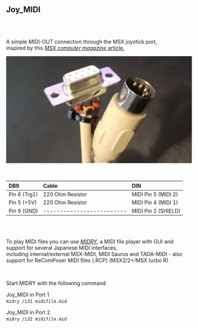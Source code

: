 ## Joy_MIDI  

<br>
<br>

A simple MIDI-OUT connection through the MSX joystick port,  
inspired by this [*MSX computer magazine* article.](https://www.msxcomputermagazine.nl/mccm/millennium/milc/hardware/topic_0.htm)  

![Joy_MIDI.](https://raw.githubusercontent.com/LarsThe18Th/Small-Projects/refs/heads/master/MSX/Hardware/Joy_MIDI/Joy_MIDI.jpg)

<br>

| DB9 | Cable | DIN |  
| :---------- | :--------------- | :------------------ |
| Pin 6 (Trg1)| 220 Ohm Resistor | MIDI Pin 5 (MIDI 2) | 
| Pin 5 (+5V) | 220 Ohm Resistor | MIDI Pin 4 (MIDI 1) | 
| Pin 9 (GND) | -------------------------| MIDI Pin 2 (SHIELD) |  

<br>
<br>

To play MIDI files you can use [*MIDRY*](https://github.com/LarsThe18Th/Small-Projects/raw/refs/heads/master/MSX/Hardware/Joy_MIDI/Midry.zip), a MIDI file player with GUI and support for several Japanese MIDI interfaces,  
including internal/external MSX-MIDI, MIDI Saurus and TADA-MIDI - also support for ReComPoser MIDI files (.RCP) (MSX2/2+/MSX turbo R)  

<br>

Start MIDRY with the following command  
 
Joy_MIDI in Port 1  
```midry /i31 midifile.mid```

Joy_MIDI in Port 2  
```midry /i32 midifile.mid```

